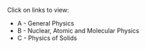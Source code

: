 Click on links to view:

* A - General Physics
* B - Nuclear, Atomic and Molecular Physics
* C - Physics of Solids

